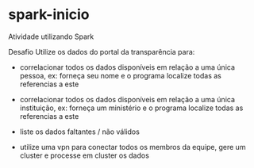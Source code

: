 # spark-inicio
Atividade utilizando Spark

Desafio
Utilize os dados do portal da transparência para:
- correlacionar todos os dados disponíveis em relação a uma única pessoa, ex: forneça seu nome e o programa localize todas as referencias a este
- correlacionar todos os dados disponíveis em relação a uma única instituição, ex: forneça um ministério e o programa localize todas as referencias a este
- liste os dados faltantes / não válidos


- utilize uma vpn para conectar todos os membros da equipe, gere um cluster e processe em cluster os dados




